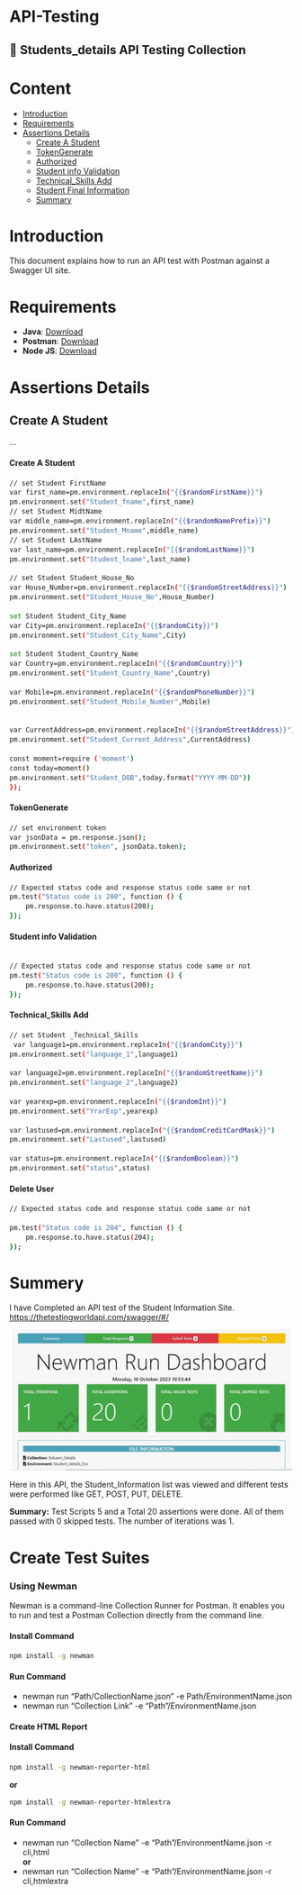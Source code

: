 # API-Testing
## 🚀 Students_details API Testing Collection

# Content
- [Introduction](https://github.com/Tashfiquzzaman/API-Testing#Introduction)
- [Requirements](https://github.com/Tashfiquzzaman/API-Testing#requirements)
- [Assertions Details](https://github.com/Tashfiquzzaman/API-Testing#assertions-details)
  - [Create A Student](https://github.com/Tashfiquzzaman/API-Testing#Create-A-Student)
  - [TokenGenerate](https://github.com/Tashfiquzzaman/API-Testing#TokenGenerate)
  - [Authorized](https://github.com/Tashfiquzzaman/API-Testing#Authorized)
  - [Student info Validation](https://github.com/Tashfiquzzaman/API-Testing#Student-info-Validation)
  - [Technical_Skills Add](https://github.com/Tashfiquzzaman/API-Testing#Technical-Skills-Add)
  - [Student Final Information](https://github.comTashfiquzzaman/API-Testing#Student-Final-Information)
  - [Summary](https://github.com/Tashfiquzzaman/API-Testing#summery)

# Introduction
This document explains how to run an API test with Postman against a Swagger UI site.

# Requirements
- **Java**: [Download](https://www.oracle.com/java/technologies/downloads/)
- **Postman**: [Download](https://www.postman.com/)
- **Node JS**: [Download](https://nodejs.org/en)

# Assertions Details    

## Create A Student        
...
 
#### Create A Student        
```bash
// set Student FirstName
var first_name=pm.environment.replaceIn("{{$randomFirstName}}")
pm.environment.set("Student_fname",first_name)
// set Student MidtName
var middle_name=pm.environment.replaceIn("{{$randomNamePrefix}}")
pm.environment.set("Student_Mname",middle_name)
// set Student LAstName
var last_name=pm.environment.replaceIn("{{$randomLastName}}")
pm.environment.set("Student_lname",last_name)

// set Student Student_House_No
var House_Number=pm.environment.replaceIn("{{$randomStreetAddress}}")
pm.environment.set("Student_House_No",House_Number)

set Student Student_City_Name
var City=pm.environment.replaceIn("{{$randomCity}}")
pm.environment.set("Student_City_Name",City)

set Student Student_Country_Name
var Country=pm.environment.replaceIn("{{$randomCountry}}")
pm.environment.set("Student_Country_Name",Country)

var Mobile=pm.environment.replaceIn("{{$randomPhoneNumber}}")
pm.environment.set("Student_Mobile_Number",Mobile)


var CurrentAddress=pm.environment.replaceIn("{{$randomStreetAddress}}")
pm.environment.set("Student_Current_Address",CurrentAddress)

const moment=require ('moment')
const today=moment()
pm.environment.set("Student_DOB",today.format("YYYY-MM-DD"))
});
```  
#### TokenGenerate 
```bash   
// set environment token
var jsonData = pm.response.json();
pm.environment.set("token", jsonData.token);
```    
#### Authorized  
```bash
// Expected status code and response status code same or not
pm.test("Status code is 200", function () {
    pm.response.to.have.status(200);
});

```   
#### Student info Validation     
```bash

// Expected status code and response status code same or not
pm.test("Status code is 200", function () {
    pm.response.to.have.status(200);
});
```   
#### Technical_Skills Add    
```bash
// set Student _Technical_Skills 
 var language1=pm.environment.replaceIn("{{$randomCity}}")
pm.environment.set("language_1",language1)

var language2=pm.environment.replaceIn("{{$randomStreetName}}")
pm.environment.set("language_2",language2)

var yearexp=pm.environment.replaceIn("{{$randomInt}}")
pm.environment.set("YrarExp",yearexp)

var lastused=pm.environment.replaceIn("{{$randomCreditCardMask}}")
pm.environment.set("Lastused",lastused)

var status=pm.environment.replaceIn("{{$randomBoolean}}")
pm.environment.set("status",status)


```
#### Delete User   

```bash
// Expected status code and response status code same or not

pm.test("Status code is 204", function () {
    pm.response.to.have.status(204);
});
```
# Summery    
I have Completed an API test of the Student Information Site.   
https://thetestingworldapi.com/swagger/#/     
<p align="center">
  <img src="https://github.com/Tashfiquzzaman/API-Testing-/blob/78bf08dbda7dcb096d6a50edbb8becd8eb7020f9/Report/Capture.JPG" />
</p>
 
Here in this API, the Student_Information list was viewed and different tests were performed like GET, POST, PUT, DELETE.

**Summary:** Test Scripts 5 and a Total 20 assertions were done. All of them passed with 0 skipped tests. The number of iterations was 1.


# Create Test Suites   

### Using Newman   


  Newman is a command-line Collection Runner for Postman. It enables you to run and test a Postman Collection directly from the command line.
#### Install Command    
```bash
npm install -g newman    
```
#### Run Command    
- newman run “Path/CollectionName.json” -e Path/EnvironmentName.json
- newman run “Collection Link” -e “Path”/EnvironmentName.json    

#### Create HTML Report  
 
#### Install Command      
```bash
npm install -g newman-reporter-html
```
**or**   
```bash
npm install -g newman-reporter-htmlextra    
```
#### Run Command      
- newman run “Collection Name” -e “Path”/EnvironmentName.json -r cli,html    
**or**    
- newman run “Collection Name” -e “Path”/EnvironmentName.json -r cli,htmlextra    

